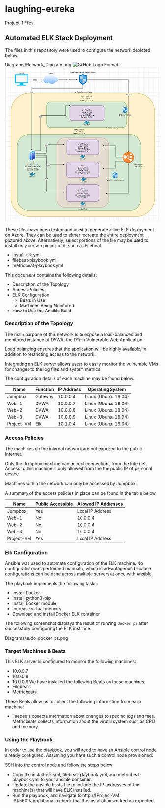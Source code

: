 # laughing-eureka
Project-1 Files
## Automated ELK Stack Deployment

The files in this repository were used to configure the network depicted below.

Diagrams/Network_Diagram.png
![GitHub Logo](/images/logo.png)
Format: ![Alt Text](https://github.com/Canyounot525/laughing-eureka/blob/master/Diagrams/Network_Diagram.png)

These files have been tested and used to generate a live ELK deployment on Azure. They can be used to either recreate the entire deployment pictured above. Alternatively, select portions of the  file may be used to install only certain pieces of it, such as Filebeat.

  - install-elk.yml
  - filebeat-playbook.yml
  - metricbeat-playbook.yml
  

This document contains the following details:
- Description of the Topology
- Access Policies
- ELK Configuration
  - Beats in Use
  - Machines Being Monitored
- How to Use the Ansible Build


### Description of the Topology

The main purpose of this network is to expose a load-balanced and monitored instance of DVWA, the D*mn Vulnerable Web Application.

Load balancing ensures that the application will be highly available, in addition to restricting access to the network.

Integrating an ELK server allows users to easily monitor the vulnerable VMs for changes to the log files and system metrics.

The configuration details of each machine may be found below.

| Name       | Function | IP Address | Operating System     |
|------------|----------|------------|----------------------|
| Jumpbox    | Gateway  | 10.0.0.4   | Linux (Ubuntu 18.04) |
| Web-1      | DVWA     | 10.0.0.7   | Linux (Ubuntu 18.04) |
| Web-2      | DVWA     | 10.0.0.8   | Linux (Ubuntu 18.04) |
| Web-3      | DVWA     | 10.0.0.9   | Linux (Ubuntu 18.04) |
| Project-VM | Elk      | 10.1.0.4   | Linux (Ubuntu 18.04) |


### Access Policies

The machines on the internal network are not exposed to the public Internet. 

Only the Jumpbox machine can accept connections from the Internet. Access to this machine is only allowed from the the public IP of personal device.

Machines within the network can only be accessed by Jumpbox.

A summary of the access policies in place can be found in the table below.

| Name       | Public Accessible | Allowed IP Addresses |
|------------|-------------------|----------------------|
| Jumpbox    | Yes               | Local IP Address     |
| Web-1      | No                | 10.0.0.4             |
| Web-2      | No                | 10.0.0.4             |
| Web-3      | No                | 10.0.0.4             |
| Project-VM | Yes               | Local IP Address     |

### Elk Configuration

Ansible was used to automate configuration of the ELK machine. No configuration was performed manually, which is advantageous because configurations can be done across multiple servers at once with Ansible.

The playbook implements the following tasks:
  - Install Docker
  - Install python3-pip
  - Install Docker module
  - Increase virtual memory
  - Download and install Docker ELK container

The following screenshot displays the result of running `docker ps` after successfully configuring the ELK instance.

Diagrams/sudo_docker_ps.png

### Target Machines & Beats
This ELK server is configured to monitor the following machines:
- 10.0.0.7
- 10.0.0.8
- 10.0.0.9
We have installed the following Beats on these machines:
- Filebeats
- Metricbeats

These Beats allow us to collect the following information from each machine:
- Filebeats collects information about changes to specific logs and files. Metricbeats collects information about the virutal system such as CPU and memory. 

### Using the Playbook
In order to use the playbook, you will need to have an Ansible control node already configured. Assuming you have such a control node provisioned: 

SSH into the control node and follow the steps below:
- Copy the install-elk.yml, filebeat-playbook.yml, and metricbeat-playbook.yml to your ansible container.
- Update the ansible hosts file to include the IP addresses of the machine(s) that will have ELK installed.
- Run the playbook, and navigate to http://[Project-VM IP]:5601/app/kibana to check that the installation worked as expected.
